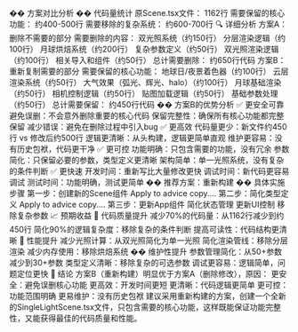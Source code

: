 �� 方案对比分析
�� 代码量统计
原Scene.tsx文件： 1162行
需要保留的核心功能： 约400-500行
需要移除的复杂系统： 约600-700行
🔍 详细分析
方案A：删除不需要的部分
需要删除的内容：
双光照系统（约150行）
分层渲染逻辑（约100行）
月球烘焙系统（约200行）
复杂参数定义（约50行）
双光照渲染逻辑（约100行）
相关导入和组件（约50行）
总计需要删除： 约650行代码
方案B：重新复制需要的部分
需要保留的核心功能：
地球日/夜景着色器（约100行）
云层渲染系统（约50行）
大气效果（弧光、辉光、halo）（约100行）
月球基础渲染（约50行）
相机控制逻辑（约50行）
贴图加载逻辑（约50行）
基础参数处理（约50行）
总计需要保留： 约450行代码
�� 方案B的优势分析
✅ 更安全可靠
避免误删：不会意外删除重要的核心代码
保留完整性：确保所有核心功能都完整保留
减少错误：避免在删除过程中引入bug
✅ 更高效
代码量更少：新文件约450行 vs 修改后约500行
逻辑更清晰：从头构建，逻辑更简单直观
维护更容易：没有历史包袱，代码更干净
✅ 更可控
功能明确：只包含需要的功能，没有冗余
参数简化：只保留必要的参数，类型定义更清晰
架构简单：单一光照系统，没有复杂的条件判断
✅ 更快速
开发时间：重新写比大量修改更快
调试时间：新代码更容易调试
测试时间：功能明确，测试更简单
�� 推荐方案：重新构建
�� 具体实施步骤
第一步：创建新的Scene组件
Apply to advice copy....
第二步：简化类型定义
Apply to advice copy....
第三步：更新App组件
简化状态管理
更新UI控制
移除复杂参数
📈 预期收益
🎯 代码质量提升
减少70%的代码量：从1162行减少到约450行
简化90%的逻辑复杂度：移除复杂的条件判断
提高可读性：代码结构更清晰
🚀 性能提升
减少光照计算：从双光照简化为单一光照
简化渲染管线：移除分层渲染
减少内存使用：移除烘焙系统
�� 维护性提升
参数管理简化：从50+参数减少到30+参数
类型定义清晰：移除复杂的可选参数
调试更容易：逻辑简单，问题定位更快
🎯 结论
方案B（重新构建）明显优于方案A（删除修改），原因：
更安全：避免误删核心功能
更高效：开发时间更短
更清晰：代码逻辑更简单
更可控：功能范围明确
更易维护：没有历史包袱
建议采用重新构建的方案，创建一个全新的SingleLightScene.tsx文件，只包含需要的核心功能，这样既能保证功能完整性，又能获得最佳的代码质量和性能。